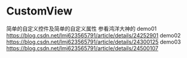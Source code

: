 # CustomView
简单的自定义控件及简单的自定义属性  参看鸿洋大神的 
demo01   https://blog.csdn.net/lmj623565791/article/details/24252901
demo02   https://blog.csdn.net/lmj623565791/article/details/24300125
demo03   https://blog.csdn.net/lmj623565791/article/details/24500107
